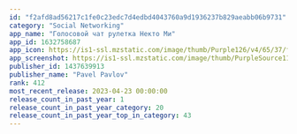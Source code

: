 ```yaml
---
id: "f2afd8ad56217c1fe0c23edc7d4edbd4043760a9d1936237b829aeabb06b9731"
category: "Social Networking"
app_name: "Голосовой чат рулетка Некто Ми"
app_id: 1632758687
app_icon: https://is1-ssl.mzstatic.com/image/thumb/Purple126/v4/65/37/fb/6537fb94-23dc-93a8-f4cc-6832639fc20d/AppIcon-0-0-1x_U007emarketing-0-0-0-7-0-0-sRGB-0-0-0-GLES2_U002c0-512MB-85-220-0-0.png/1024x1024bb.png
app_screenshot: https://is1-ssl.mzstatic.com/image/thumb/PurpleSource113/v4/49/bb/74/49bb74c6-74f7-38e2-a584-fc4b1c1af147/5c42ebfe-9879-486a-a4fd-3f4def68e170_1xr.png/2688x1242bb.png
publisher_id: 1437639913
publisher_name: "Pavel Pavlov"
rank: 412
most_recent_release: 2023-04-23 00:00:00
release_count_in_past_year: 1
release_count_in_past_year_category: 20
release_count_in_past_year_top_in_category: 43
---
```

